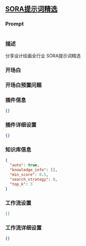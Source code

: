 
## [ SORA提示词精选](https://www.coze.cn/store/bot/7341983721060335666)
### Prompt
```md

```
### 描述
分享设计绘画全行业 SORA提示词精选
### 开场白

### 开场白预置问题

### 插件信息
```json
{}
```
### 插件详细设置
```json
{}
```
### 知识库信息
```json
{
  "auto": true,
  "knowledge_info": [],
  "min_score": 0.5,
  "search_strategy": 0,
  "top_k": 3
}
```
### 工作流设置
```json
[]
```
### 工作流详细设置
```json
{}
```
